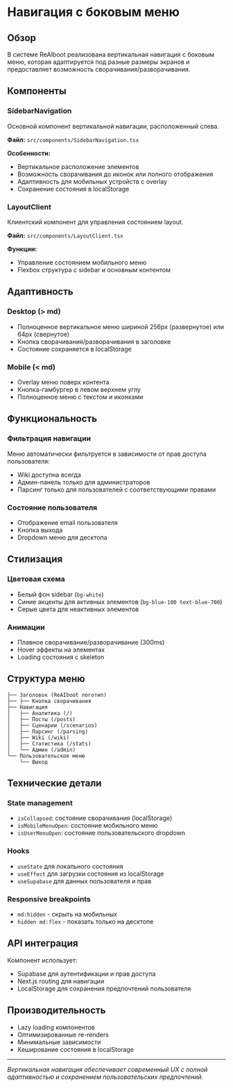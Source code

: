 # Навигация с боковым меню

## Обзор

В системе ReAIboot реализована вертикальная навигация с боковым меню, которая адаптируется под разные размеры экранов и предоставляет возможность сворачивания/разворачивания.

## Компоненты

### SidebarNavigation

Основной компонент вертикальной навигации, расположенный слева.

**Файл:** `src/components/SidebarNavigation.tsx`

**Особенности:**
- Вертикальное расположение элементов
- Возможность сворачивания до иконок или полного отображения
- Адаптивность для мобильных устройств с overlay
- Сохранение состояния в localStorage

### LayoutClient

Клиентский компонент для управления состоянием layout.

**Файл:** `src/components/LayoutClient.tsx`

**Функции:**
- Управление состоянием мобильного меню
- Flexbox структура с sidebar и основным контентом

## Адаптивность

### Desktop (> md)
- Полноценное вертикальное меню шириной 256px (развернутое) или 64px (свернутое)
- Кнопка сворачивания/разворачивания в заголовке
- Состояние сохраняется в localStorage

### Mobile (< md)
- Overlay меню поверх контента
- Кнопка-гамбургер в левом верхнем углу
- Полноценное меню с текстом и иконками

## Функциональность

### Фильтрация навигации
Меню автоматически фильтруется в зависимости от прав доступа пользователя:
- Wiki доступна всегда
- Админ-панель только для администраторов
- Парсинг только для пользователей с соответствующими правами

### Состояние пользователя
- Отображение email пользователя
- Кнопка выхода
- Dropdown меню для десктопа

## Стилизация

### Цветовая схема
- Белый фон sidebar (`bg-white`)
- Синие акценты для активных элементов (`bg-blue-100 text-blue-700`)
- Серые цвета для неактивных элементов

### Анимации
- Плавное сворачивание/разворачивание (300ms)
- Hover эффекты на элементах
- Loading состояния с skeleton

## Структура меню

```
├── Заголовок (ReAIboot логотип)
├── ├── Кнопка сворачивания
├── Навигация
│   ├── Аналитика (/)
│   ├── Посты (/posts)
│   ├── Сценарии (/scenarios)
│   ├── Парсинг (/parsing)
│   ├── Wiki (/wiki)
│   ├── Статистика (/stats)
│   └── Админ (/admin)
└── Пользовательское меню
    └── Выход
```

## Технические детали

### State management
- `isCollapsed`: состояние сворачивания (localStorage)
- `isMobileMenuOpen`: состояние мобильного меню
- `isUserMenuOpen`: состояние пользовательского dropdown

### Hooks
- `useState` для локального состояния
- `useEffect` для загрузки состояния из localStorage
- `useSupabase` для данных пользователя и прав

### Responsive breakpoints
- `md:hidden` - скрыть на мобильных
- `hidden md:flex` - показать только на десктопе

## API интеграция

Компонент использует:
- Supabase для аутентификации и прав доступа
- Next.js routing для навигации
- LocalStorage для сохранения предпочтений пользователя

## Производительность

- Lazy loading компонентов
- Оптимизированные re-renders
- Минимальные зависимости
- Кеширование состояния в localStorage

---

*Вертикальная навигация обеспечивает современный UX с полной адаптивностью и сохранением пользовательских предпочтений.*

